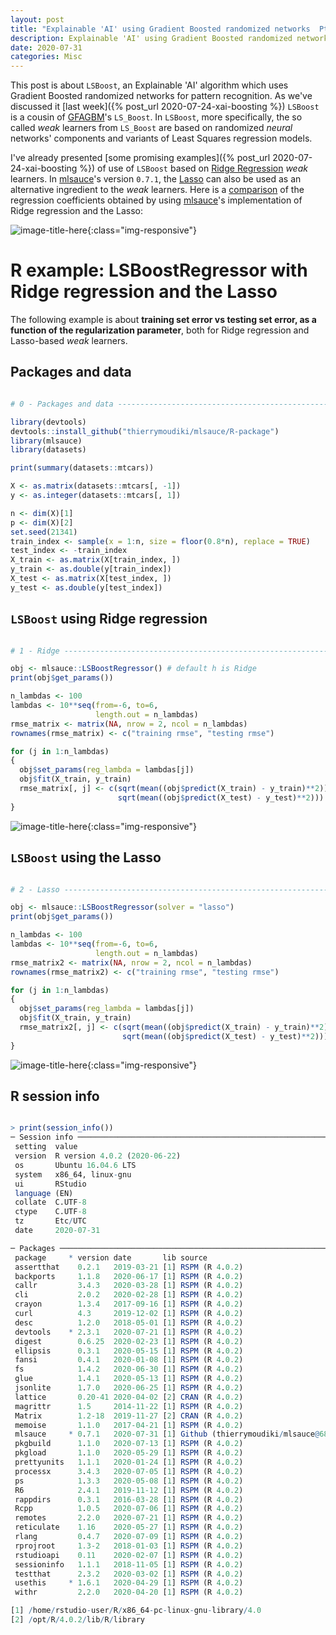 ```yaml
---
layout: post
title: "Explainable 'AI' using Gradient Boosted randomized networks  Pt2 (the Lasso)"
description: Explainable 'AI' using Gradient Boosted randomized networks  Pt2 (the Lasso).
date: 2020-07-31
categories: Misc
---
```


This post is about `LSBoost`, an Explainable 'AI' algorithm which uses Gradient Boosted randomized networks for pattern recognition. As we've discussed it [last week]({% post_url 2020-07-24-xai-boosting %}) `LSBoost` is a cousin of [GFAGBM](https://projecteuclid.org/download/pdf_1/euclid.aos/1013203451)'s `LS_Boost`. In `LSBoost`, more specifically, the so called *weak* learners  from `LS_Boost` are based on randomized *neural* networks' components and variants of Least Squares regression models. 

I've already presented [some promising examples]({% post_url 2020-07-24-xai-boosting %}) of use of `LSBoost` based on [Ridge Regression](https://en.wikipedia.org/wiki/Tikhonov_regularization) *weak* learners. In [mlsauce](https://github.com/thierrymoudiki/mlsauce)'s version `0.7.1`, the [Lasso](https://en.wikipedia.org/wiki/Lasso_(statistics)) can also be used as an alternative ingredient to the *weak* learners. Here is a [comparison](https://github.com/thierrymoudiki/mlsauce/blob/master/examples/plot_ridge_lasso_coeffs.py) of the regression coefficients obtained by using [mlsauce](https://github.com/thierrymoudiki/mlsauce)'s implementation of Ridge regression and the Lasso:

![image-title-here]({{base}}/images/2020-07-31/2020-07-31-image1.png){:class="img-responsive"}


# R example: LSBoostRegressor with Ridge regression and the Lasso

The following example is about __training set error vs testing set error, as a function of the regularization parameter__, both for Ridge regression and Lasso-based *weak* learners.

## Packages and data

```R

# 0 - Packages and data -------------------------------------------------------

library(devtools)
devtools::install_github("thierrymoudiki/mlsauce/R-package")
library(mlsauce)
library(datasets)

print(summary(datasets::mtcars))

X <- as.matrix(datasets::mtcars[, -1])
y <- as.integer(datasets::mtcars[, 1])

n <- dim(X)[1]
p <- dim(X)[2]
set.seed(21341)
train_index <- sample(x = 1:n, size = floor(0.8*n), replace = TRUE)
test_index <- -train_index
X_train <- as.matrix(X[train_index, ])
y_train <- as.double(y[train_index])
X_test <- as.matrix(X[test_index, ])
y_test <- as.double(y[test_index])

```

## `LSBoost` using Ridge regression

```R

# 1 - Ridge -------------------------------------------------------------------

obj <- mlsauce::LSBoostRegressor() # default h is Ridge
print(obj$get_params())

n_lambdas <- 100
lambdas <- 10**seq(from=-6, to=6, 
                   length.out = n_lambdas)
rmse_matrix <- matrix(NA, nrow = 2, ncol = n_lambdas)
rownames(rmse_matrix) <- c("training rmse", "testing rmse")

for (j in 1:n_lambdas)
{
  obj$set_params(reg_lambda = lambdas[j])
  obj$fit(X_train, y_train)
  rmse_matrix[, j] <- c(sqrt(mean((obj$predict(X_train) - y_train)**2)), 
                        sqrt(mean((obj$predict(X_test) - y_test)**2)))
}

```
![image-title-here]({{base}}/images/2020-07-31/2020-07-31-image2.png){:class="img-responsive"}

## `LSBoost` using the Lasso

```R

# 2 - Lasso -------------------------------------------------------------------

obj <- mlsauce::LSBoostRegressor(solver = "lasso")
print(obj$get_params())

n_lambdas <- 100
lambdas <- 10**seq(from=-6, to=6, 
                   length.out = n_lambdas)
rmse_matrix2 <- matrix(NA, nrow = 2, ncol = n_lambdas)
rownames(rmse_matrix2) <- c("training rmse", "testing rmse")

for (j in 1:n_lambdas)
{
  obj$set_params(reg_lambda = lambdas[j])
  obj$fit(X_train, y_train)
  rmse_matrix2[, j] <- c(sqrt(mean((obj$predict(X_train) - y_train)**2)), 
                         sqrt(mean((obj$predict(X_test) - y_test)**2)))
}

```

![image-title-here]({{base}}/images/2020-07-31/2020-07-31-image3.png){:class="img-responsive"}

## R session info

```R

> print(session_info())
─ Session info ─────────────────────────────────────────────────────────────
 setting  value                       
 version  R version 4.0.2 (2020-06-22)
 os       Ubuntu 16.04.6 LTS          
 system   x86_64, linux-gnu           
 ui       RStudio                     
 language (EN)                        
 collate  C.UTF-8                     
 ctype    C.UTF-8                     
 tz       Etc/UTC                     
 date     2020-07-31                  

─ Packages ─────────────────────────────────────────────────────────────────
 package     * version date       lib source                                 
 assertthat    0.2.1   2019-03-21 [1] RSPM (R 4.0.2)                         
 backports     1.1.8   2020-06-17 [1] RSPM (R 4.0.2)                         
 callr         3.4.3   2020-03-28 [1] RSPM (R 4.0.2)                         
 cli           2.0.2   2020-02-28 [1] RSPM (R 4.0.2)                         
 crayon        1.3.4   2017-09-16 [1] RSPM (R 4.0.2)                         
 curl          4.3     2019-12-02 [1] RSPM (R 4.0.2)                         
 desc          1.2.0   2018-05-01 [1] RSPM (R 4.0.2)                         
 devtools    * 2.3.1   2020-07-21 [1] RSPM (R 4.0.2)                         
 digest        0.6.25  2020-02-23 [1] RSPM (R 4.0.2)                         
 ellipsis      0.3.1   2020-05-15 [1] RSPM (R 4.0.2)                         
 fansi         0.4.1   2020-01-08 [1] RSPM (R 4.0.2)                         
 fs            1.4.2   2020-06-30 [1] RSPM (R 4.0.2)                         
 glue          1.4.1   2020-05-13 [1] RSPM (R 4.0.2)                         
 jsonlite      1.7.0   2020-06-25 [1] RSPM (R 4.0.2)                         
 lattice       0.20-41 2020-04-02 [2] CRAN (R 4.0.2)                         
 magrittr      1.5     2014-11-22 [1] RSPM (R 4.0.2)                         
 Matrix        1.2-18  2019-11-27 [2] CRAN (R 4.0.2)                         
 memoise       1.1.0   2017-04-21 [1] RSPM (R 4.0.2)                         
 mlsauce     * 0.7.1   2020-07-31 [1] Github (thierrymoudiki/mlsauce@68e391a)
 pkgbuild      1.1.0   2020-07-13 [1] RSPM (R 4.0.2)                         
 pkgload       1.1.0   2020-05-29 [1] RSPM (R 4.0.2)                         
 prettyunits   1.1.1   2020-01-24 [1] RSPM (R 4.0.2)                         
 processx      3.4.3   2020-07-05 [1] RSPM (R 4.0.2)                         
 ps            1.3.3   2020-05-08 [1] RSPM (R 4.0.2)                         
 R6            2.4.1   2019-11-12 [1] RSPM (R 4.0.2)                         
 rappdirs      0.3.1   2016-03-28 [1] RSPM (R 4.0.2)                         
 Rcpp          1.0.5   2020-07-06 [1] RSPM (R 4.0.2)                         
 remotes       2.2.0   2020-07-21 [1] RSPM (R 4.0.2)                         
 reticulate    1.16    2020-05-27 [1] RSPM (R 4.0.2)                         
 rlang         0.4.7   2020-07-09 [1] RSPM (R 4.0.2)                         
 rprojroot     1.3-2   2018-01-03 [1] RSPM (R 4.0.2)                         
 rstudioapi    0.11    2020-02-07 [1] RSPM (R 4.0.2)                         
 sessioninfo   1.1.1   2018-11-05 [1] RSPM (R 4.0.2)                         
 testthat      2.3.2   2020-03-02 [1] RSPM (R 4.0.2)                         
 usethis     * 1.6.1   2020-04-29 [1] RSPM (R 4.0.2)                         
 withr         2.2.0   2020-04-20 [1] RSPM (R 4.0.2)                         

[1] /home/rstudio-user/R/x86_64-pc-linux-gnu-library/4.0
[2] /opt/R/4.0.2/lib/R/library

```